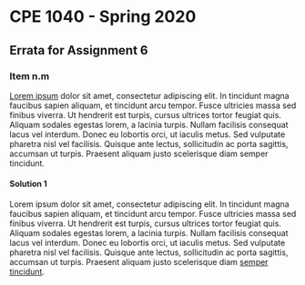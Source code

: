 # CPE 1040 - Spring 2020

## Errata for Assignment 6

### Item n.m

[Lorem ipsum](https://www.lipsum.com/) dolor sit amet, consectetur adipiscing elit. In tincidunt magna faucibus sapien aliquam, et tincidunt arcu tempor. Fusce ultricies massa sed finibus viverra. Ut hendrerit est turpis, cursus ultrices tortor feugiat quis. Aliquam sodales egestas lorem, a lacinia turpis. Nullam facilisis consequat lacus vel interdum. Donec eu lobortis orci, ut iaculis metus. Sed vulputate pharetra nisl vel facilisis. Quisque ante lectus, sollicitudin ac porta sagittis, accumsan ut turpis. Praesent aliquam justo scelerisque diam semper tincidunt.

#### Solution 1

Lorem ipsum dolor sit amet, consectetur adipiscing elit. In tincidunt magna faucibus sapien aliquam, et tincidunt arcu tempor. Fusce ultricies massa sed finibus viverra. Ut hendrerit est turpis, cursus ultrices tortor feugiat quis. Aliquam sodales egestas lorem, a lacinia turpis. Nullam facilisis consequat lacus vel interdum. Donec eu lobortis orci, ut iaculis metus. Sed vulputate pharetra nisl vel facilisis. Quisque ante lectus, sollicitudin ac porta sagittis, accumsan ut turpis. Praesent aliquam justo scelerisque diam [semper tincidunt](https://www.lipsum.com/).

